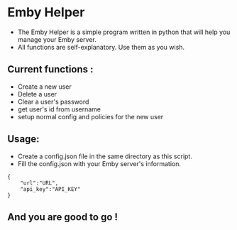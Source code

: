 # Emby Helper 
 - The Emby Helper is a simple program written in python that will help you manage your Emby server.
 - All functions are self-explanatory. Use them as you wish.

## Current functions :
- Create a new user
- Delete a user
- Clear a user's password
- get user's id from username
- setup normal config and policies for the new user

## Usage:
 - Create a config.json file in the same directory as this script.
- Fill the config.json with your Emby server's information.
```
{
    "url":"URL",
    "api_key":"API_KEY"
}
```
## And you are good to go !

